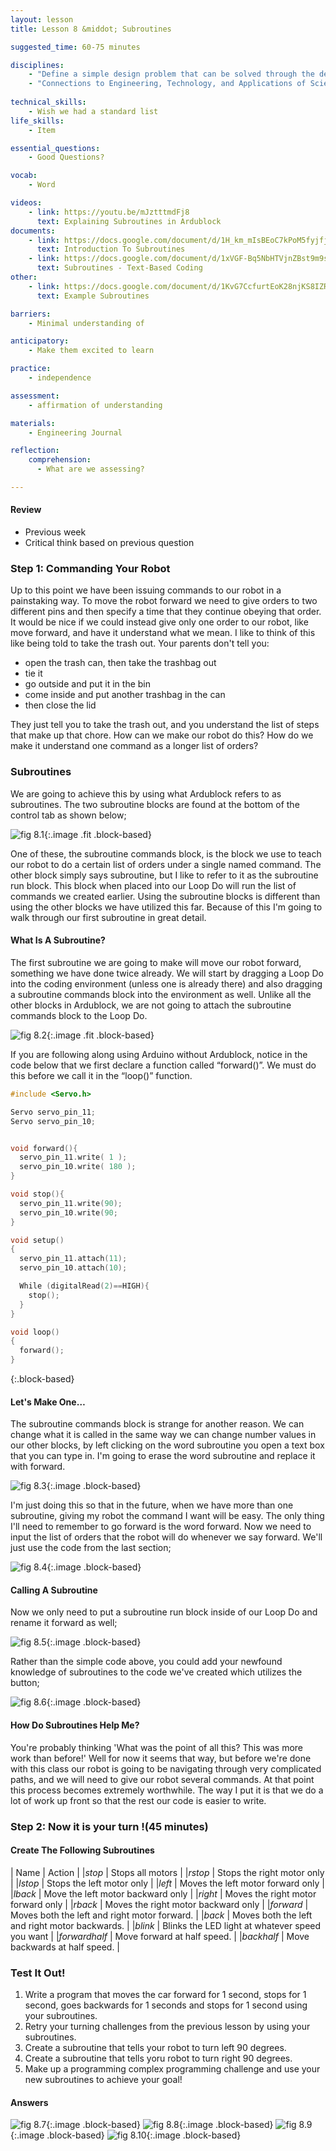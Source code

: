 ```yaml
---
layout: lesson
title: Lesson 8 &middot; Subroutines

suggested_time: 60-75 minutes  

disciplines:
    - "Define a simple design problem that can be solved through the development of an object, tool, process, or system and includes several criteria for success and constraints on materials, time, or cost. (3-5-ETS1-1)"
    - "Connections to Engineering, Technology, and Applications of Science: Influence of Engineering, Technology, and Science on Society and the Natural World Engineers improve existing technologies or develop new ones. (4-PS3-4)"
     
technical_skills:
    - Wish we had a standard list
life_skills:
    - Item

essential_questions: 
    - Good Questions?

vocab:
    - Word

videos:
    - link: https://youtu.be/mJztttmdFj8
      text: Explaining Subroutines in Ardublock
documents:
    - link: https://docs.google.com/document/d/1H_km_mIsBEoC7kPoM5fyjfje3Bg5KI3XoUvjNfSUag4/view
      text: Introduction To Subroutines
    - link: https://docs.google.com/document/d/1xVGF-Bq5NbHTVjnZBst9m9sjLJsxC6KMphYbhcsgeVY/view
      text: Subroutines - Text-Based Coding
other:
    - link: https://docs.google.com/document/d/1KvG7CcfurtEoK28njKS8IZRMv-oCGBhf5GuT9uA-hTI/view
      text: Example Subroutines

barriers: 
    - Minimal understanding of 

anticipatory:
    - Make them excited to learn

practice:
    - independence

assessment:
    - affirmation of understanding

materials:
    - Engineering Journal

reflection:
    comprehension:
      - What are we assessing?

---
```


#### Review
   * Previous week  
   * Critical think based on previous question

### Step 1: Commanding Your Robot
Up to this point we have been issuing commands to our robot in a painstaking way. To move the robot forward we need to give orders to two different pins and then specify a time that they continue obeying that order. It would be nice if we could instead give only one order to our robot, like move forward, and have it understand what we mean. I like to think of this like being told to take the trash out. Your parents don't tell you: 

- open the trash can, then take the trashbag out
- tie it
- go outside and put it in the bin
- come inside and put another trashbag in the can
- then close the lid

They just tell you to take the trash out, and you understand the list of steps that make up that chore. How can we make our robot do this? How do we make it understand one command as a longer list of orders?

### Subroutines
We are going to achieve this by using what Ardublock refers to as subroutines. The two subroutine blocks are found at the bottom of the control tab as shown below;

![fig 8.1](fig-8_1.png){:.image .fit .block-based}


One of these, the subroutine commands block, is the block we use to teach our robot to do a certain list of orders under a single named command. The other block simply says subroutine, but I like to refer to it as the subroutine run block. This block when placed into our Loop Do will run the list of commands we created earlier. Using the subroutine blocks is different than using the other blocks we have utilized this far. Because of this I'm going to walk through our first subroutine in great detail.

#### What Is A Subroutine?
The first subroutine we are going to make will move our robot forward, something we have done twice already. We will start by dragging a Loop Do into the coding environment (unless one is already there) and also dragging a subroutine commands block into the environment as well. Unlike all the other blocks in Ardublock, we are not going to attach the subroutine commands block to the Loop Do.

![fig 8.2](fig-8_2.png){:.image .fit .block-based}

If you are following along using Arduino without Ardublock, notice in the code below that we first declare a function called “forward()”.  We must do this before we call it in the “loop()” function.  

```c
#include <Servo.h>

Servo servo_pin_11;
Servo servo_pin_10;


void forward(){
  servo_pin_11.write( 1 );
  servo_pin_10.write( 180 );
}

void stop(){
  servo_pin_11.write(90);
  servo_pin_10.write(90;
}

void setup()
{
  servo_pin_11.attach(11);
  servo_pin_10.attach(10);

  While (digitalRead(2)==HIGH){
    stop();
  }
}

void loop()
{
  forward();
}
```
{:.block-based}

#### Let's Make One…
The subroutine commands block is strange for another reason. We can change what it is called in the same way we can change number values in our other blocks, by left clicking on the word subroutine you open a text box that you can type in. I'm going to erase the word subroutine and replace it with forward.

![fig 8.3](fig-8_3.png){:.image .block-based}

I'm just doing this so that in the future, when we have more than one subroutine, giving my robot the command I want will be easy. The only thing I'll need to remember to go forward is the word forward. Now we need to input the list of orders that the robot will do whenever we say forward. We'll just use the code from the last section;

![fig 8.4](fig-8_4.png){:.image .block-based}

#### Calling A Subroutine
Now we only need to put a subroutine run block inside of our Loop Do and rename it forward as well;

![fig 8.5](fig-8_5.png){:.image .block-based}

Rather than the simple code above, you could add your newfound knowledge of subroutines to the code we've created which utilizes the button;

![fig 8.6](fig-8_6.png){:.image .block-based}

#### How Do Subroutines Help Me?
You're probably thinking 'What was the point of all this? This was more work than before!' Well for now it seems that way, but before we're done with this class our robot is going to be navigating through very complicated paths, and we will need to give our robot several commands. At that point this process becomes extremely worthwhile. The way I put it is that we do a lot of work up front so that the rest our code is easier to write.

### Step 2: Now it is your turn !(45 minutes) 
#### Create The Following Subroutines
| Name | Action |
|*stop* | Stops all motors |
|*rstop* | Stops the right motor only |
|*lstop* | Stops the left motor only |
|*left* | Moves the left motor forward only |
|*lback* | Move the left motor backward only |
|*right* | Moves the right motor forward only |
|*rback* | Moves the right motor backward only |
|*forward* | Moves both the left and right motor forward. |
|*back* | Moves both the left and right motor backwards. |
|*blink* | Blinks the LED light at whatever speed you want |
|*forwardhalf* | Move forward at half speed. |
|*backhalf* | Move backwards at half speed. |

### Test It Out!
1. Write a program that moves the car forward for 1 second, stops for 1 second, goes backwards for 1 seconds and stops for 1 second using your subroutines.
2. Retry your turning challenges from the previous lesson by using your subroutines.
3. Create a subroutine that tells your robot to turn left 90 degrees.
4. Create a subroutine that tells yoru robot to turn right 90 degrees.
5. Make up a programming complex programming challenge and use your new subroutines to achieve your goal!

#### Answers

![fig 8.7](fig-8_7.png){:.image .block-based}
![fig 8.8](fig-8_8.png){:.image .block-based}
![fig 8.9](fig-8_9.png){:.image .block-based}
![fig 8.10](fig-8_10.png){:.image .block-based}